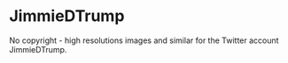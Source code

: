# JimmieDTrump
No copyright - high resolutions images and similar for the Twitter account JimmieDTrump.
